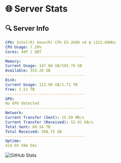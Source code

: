 # 🌐 Server Stats
## 🔍 Server Info
```yaml
CPU: Intel(R) Xeon(R) CPU E5-2699 v4 @ 1323.66MHz
CPU Usage: 7.20%
Cores: 44P | 88T
-----------------------------------
Memory:
Current Usage: 147.08 GB/503.74 GB
Available: 353.20 GB
-----------------------------------
Disk:
Current Usage: 113.98 GB/1.71 TB
Free: 1.51 TB
-----------------------------------
GPU:
No GPU detected
-----------------------------------
Network:
Current Transfer (Sent): 15.59 MB/s
Current Transfer (Received): 52.01 KB/s
Total Sent: 69.54 TB
Total Received: 588.75 GB
-----------------------------------
Uptime:
41d 6h 49m 56s
```
![GitHub Stats](https://img.shields.io/badge/Updated-2025-04-18_04:12:45-blue)